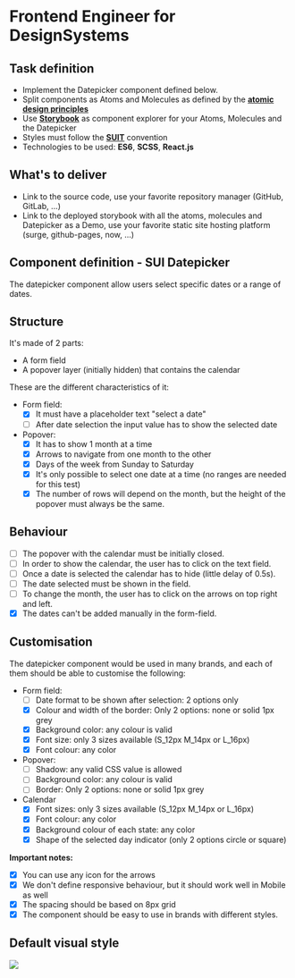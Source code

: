 # Frontend Engineer for DesignSystems

## Task definition

- Implement the Datepicker component defined below.
- Split components as Atoms and Molecules as defined by the [**atomic design principles**](https://bradfrost.com/blog/post/atomic-web-design/)
- Use [**Storybook**](https://storybook.js.org/) as component explorer for your Atoms, Molecules and the Datepicker
- Styles must follow the [**SUIT**](https://github.com/suitcss/suit/blob/master/doc/naming-conventions.md) convention
- Technologies to be used: **ES6**, **SCSS**, **React.js**

## What's to deliver

- Link to the source code, use your favorite repository manager (GitHub, GitLab, ...)
- Link to the deployed storybook with all the atoms, molecules and Datepicker as a Demo, use your favorite static site hosting platform (surge, github-pages, now, ...)

## Component definition - SUI Datepicker

The datepicker component allow users select specific dates or a range of dates.

## Structure

It's made of 2 parts:

- A form field
- A popover layer (initially hidden) that contains the calendar

These are the different characteristics of it:

- Form field:
	- [x] It must have a placeholder text "select a date"
	- [ ] After date selection the input value has to show the selected date
- Popover:
	- [x] It has to show 1 month at a time
	- [x] Arrows to navigate from one month to the other
	- [x] Days of the week from Sunday to Saturday
	- [x] It's only possible to select one date at a time (no ranges are needed for this test)
	- [x] The number of rows will depend on the month, but the height of the popover must always be the same.

## Behaviour

- [ ] The popover with the calendar must be initially closed.
- [ ] In order to show the calendar, the user has to click on the text field.
- [ ] Once a date is selected the calendar has to hide (little delay of 0.5s).
- [ ] The date selected must be shown in the field.
- [ ] To change the month, the user has to click on the arrows on top right and left.
- [x] The dates can't be added manually in the form-field.

## Customisation

The datepicker component would be used in many brands, and each of them should be able to customise the following:

- Form field:
	- [ ] Date format to be shown after selection: 2 options only
	- [x] Colour and width of the border: Only 2 options: none or solid 1px grey
	- [x] Background color: any colour is valid
	- [x] Font size: only 3 sizes available (S_12px M_14px or L_16px)
	- [x] Font colour: any color
- Popover:
	- [ ] Shadow: any valid CSS value is allowed
	- [ ] Background color: any colour is valid
	- [ ] Border: Only 2 options: none or solid 1px grey
- Calendar
	- [x] Font sizes: only 3 sizes available (S_12px M_14px or L_16px)
	- [x] Font colour: any color
	- [x] Background colour of each state: any color
	- [x] Shape of the selected day indicator (only 2 options circle or square)

**Important notes:**

- [x] You can use any icon for the arrows
- [x] We don't define responsive behaviour, but it should work well in Mobile as well
- [x] The spacing should be based on 8px grid
- [x] The component should be easy to use in brands with different styles.

## Default visual style

![](https://paper-attachments.dropbox.com/s_5E16DF4258C3C0988EF484789BFF25C85D24B1C1AF84DD1A574A9E387A222915_1570002946159_DatePicker+for+Test.jpg)